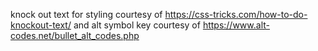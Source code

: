 knock out text for styling courtesy of https://css-tricks.com/how-to-do-knockout-text/ 
and alt symbol key courtesy of https://www.alt-codes.net/bullet_alt_codes.php
